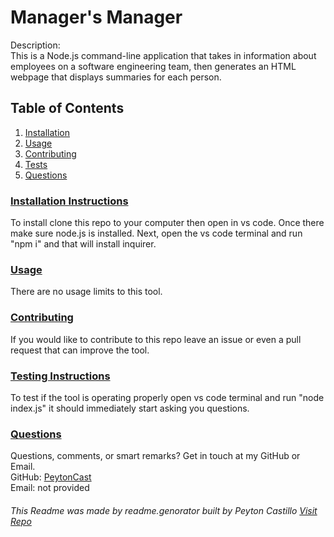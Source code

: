 
  <!--TILE AND DESCRIPTION-->
  # **Manager's Manager** 
  
  Description: <br>
  This is a Node.js command-line application that takes in information about employees on a software engineering team, then generates an HTML webpage that displays summaries for each person.
 
  <!--TABLE OF CONTENTS-->
   ## Table of Contents
  1. [Installation](#install)
  2. [Usage](#usage)
  3. [Contributing](#contribute)
  4. [Tests](#tests)
  5. [Questions](#questions)
 
  <!--INSTALLATION INSTRUCTIONS-->
   ### [Installation Instructions](install)
  To install clone this repo to your computer then open in vs code. Once there make sure node.js is installed.
  Next, open the vs code terminal and run "npm i" and that will install inquirer.
  
 
  <!--USAGE--> 
   ### [Usage](usage)
   There are no usage limits to this tool.
 
   
   <!--CONTRIBUTING-->
   ### [Contributing](contribute)
   If you would like to contribute to this repo leave an issue or even a pull request that can improve the tool.
 
   <!--TESTS-->
   ### [Testing Instructions](tests)
   To test if the tool is operating properly open vs code terminal and run "node index.js" it should immediately start asking you questions.
 
   <!--QUESTIONS-->
   ### [Questions](questions)
  Questions, comments, or smart remarks? Get in touch at my GitHub or Email. <br>
  GitHub: [PeytonCast](https:github.com/PeytonCast) <br>
  Email: not provided
       
  ###### This Readme was made by readme.genorator built by Peyton Castillo [Visit Repo](https://github.com/PeytonCast/readme.genorator)
